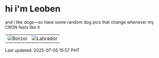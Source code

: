 # hi i'm Leoben

and i like dogs—so have some random dog pics that change whenever my CRON feels like it

|  |  |
|--------|----------|
| ![Borzoi](https://random-dog-vercel.vercel.app/api/random-borzoi?v=1751702247) | ![Labrador](https://random-dog-vercel.vercel.app/api/random-labrador?v=1751702247) |

Last updated: 2025-07-05 15:57 PHT
